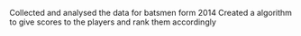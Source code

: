 
Collected and analysed the data for batsmen form 2014
Created a algorithm to give scores to the players and rank them accordingly
